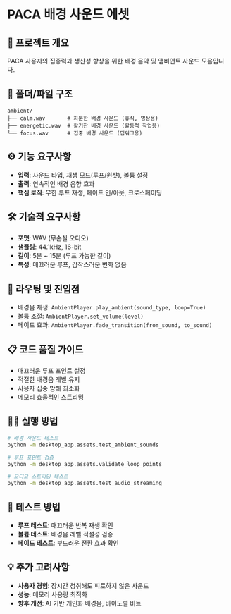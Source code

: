 # PACA 배경 사운드 에셋

## 🎯 프로젝트 개요
PACA 사용자의 집중력과 생산성 향상을 위한 배경 음악 및 앰비언트 사운드 모음입니다.

## 📁 폴더/파일 구조
```
ambient/
├── calm.wav       # 차분한 배경 사운드 (휴식, 명상용)
├── energetic.wav  # 활기찬 배경 사운드 (활동적 작업용)
└── focus.wav      # 집중 배경 사운드 (딥워크용)
```

## ⚙️ 기능 요구사항
- **입력**: 사운드 타입, 재생 모드(루프/원샷), 볼륨 설정
- **출력**: 연속적인 배경 음향 효과
- **핵심 로직**: 무한 루프 재생, 페이드 인/아웃, 크로스페이딩

## 🛠️ 기술적 요구사항
- **포맷**: WAV (무손실 오디오)
- **샘플링**: 44.1kHz, 16-bit
- **길이**: 5분 ~ 15분 (루프 가능한 길이)
- **특성**: 매끄러운 루프, 갑작스러운 변화 없음

## 🚀 라우팅 및 진입점
- 배경음 재생: `AmbientPlayer.play_ambient(sound_type, loop=True)`
- 볼륨 조절: `AmbientPlayer.set_volume(level)`
- 페이드 효과: `AmbientPlayer.fade_transition(from_sound, to_sound)`

## 📋 코드 품질 가이드
- 매끄러운 루프 포인트 설정
- 적절한 배경음 레벨 유지
- 사용자 집중 방해 최소화
- 메모리 효율적인 스트리밍

## 🏃‍♂️ 실행 방법
```bash
# 배경 사운드 테스트
python -m desktop_app.assets.test_ambient_sounds

# 루프 포인트 검증
python -m desktop_app.assets.validate_loop_points

# 오디오 스트리밍 테스트
python -m desktop_app.assets.test_audio_streaming
```

## 🧪 테스트 방법
- **루프 테스트**: 매끄러운 반복 재생 확인
- **볼륨 테스트**: 배경음 레벨 적절성 검증
- **페이드 테스트**: 부드러운 전환 효과 확인

## 💡 추가 고려사항
- **사용자 경험**: 장시간 청취해도 피로하지 않은 사운드
- **성능**: 메모리 사용량 최적화
- **향후 개선**: AI 기반 개인화 배경음, 바이노럴 비트